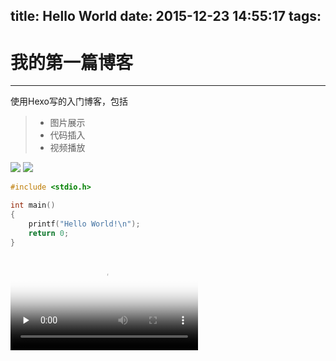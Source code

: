 title: Hello World
date: 2015-12-23 14:55:17
tags:
---
# 我的第一篇博客
------
使用Hexo写的入门博客，包括

> * 图片展示
> * 代码插入
> * 视频播放

![](/img/hello.jpg)
![](http://7xpfm0.com1.z0.glb.clouddn.com/blogholidays-2015-day-1-6575248619077632-hp.jpg-default)

``` c
#include <stdio.h>

int main()
{
    printf("Hello World!\n");
    return 0;
}
```

<video id="video" controls="" preload="none" poster="http://media.w3.org/2010/05/sintel/poster.png">
      <source id="mp4" src="http://media.w3.org/2010/05/sintel/trailer.mp4" type="video/mp4">
      <source id="webm" src="http://media.w3.org/2010/05/sintel/trailer.webm" type="video/webm">
      <source id="ogv" src="http://media.w3.org/2010/05/sintel/trailer.ogv" type="video/ogg">
      <p>不支持HTML5视频</p>
</video>
